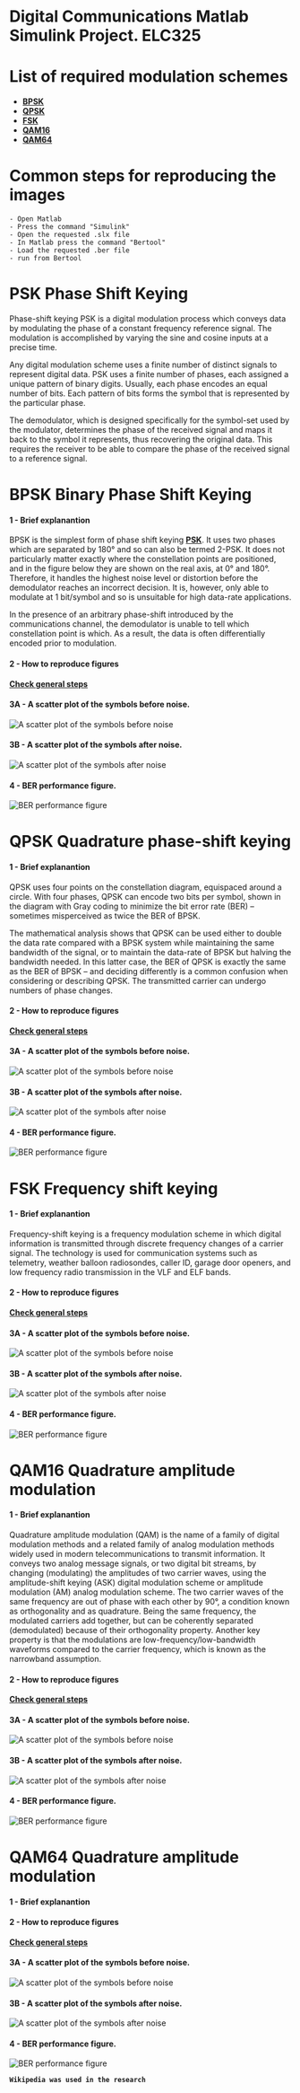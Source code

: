# Digital Communications Matlab Simulink Project. ELC325

# List of required modulation schemes
- **[BPSK](#BPSK-Binary-Phase-Shift-Keying)**
- **[QPSK](#QPSK-Quadrature-phase-shift-keying)**
- **[FSK](#FSK-Frequency-shift-keying)**
- **[QAM16](#QAM16-Quadrature-amplitude-modulation)**
- **[QAM64](#QAM64-Quadrature-amplitude-modulation)**

# Common steps for reproducing the images
    - Open Matlab
    - Press the command "Simulink"
    - Open the requested .slx file
    - In Matlab press the command "Bertool"
    - Load the requested .ber file
    - run from Bertool 

# PSK Phase Shift Keying
Phase-shift keying PSK is a digital modulation process which conveys data by modulating the phase of a constant frequency reference signal. The modulation is accomplished by varying the sine and cosine inputs at a precise time.

Any digital modulation scheme uses a finite number of distinct signals to represent digital data. PSK uses a finite number of phases, each assigned a unique pattern of binary digits. Usually, each phase encodes an equal number of bits. Each pattern of bits forms the symbol that is represented by the particular phase.

The demodulator, which is designed specifically for the symbol-set used by the modulator, determines the phase of the received signal and maps it back to the symbol it represents, thus recovering the original data. This requires the receiver to be able to compare the phase of the received signal to a reference signal.

# BPSK Binary Phase Shift Keying
#### 1 - Brief explanantion
BPSK is the simplest form of phase shift keying **[PSK](#PSK-:-Phase-Shift-Keying)**. It uses two phases which are separated by 180° and so can also be termed 2-PSK. It does not particularly matter exactly where the constellation points are positioned, and in the figure below they are shown on the real axis, at 0° and 180°. Therefore, it handles the highest noise level or distortion before the demodulator reaches an incorrect decision. It is, however, only able to modulate at 1 bit/symbol and so is unsuitable for high data-rate applications.

In the presence of an arbitrary phase-shift introduced by the communications channel, the demodulator is unable to tell which constellation point is which. As a result, the data is often differentially encoded prior to modulation.

#### 2 - How to reproduce figures
**[Check general steps](#Common-steps-for-reproducing-the-images)**

#### 3A - A scatter plot of the symbols before noise.
![A scatter plot of the symbols before noise](BPSK/afterModulator.PNG)
#### 3B - A scatter plot of the symbols after noise.
![A scatter plot of the symbols after noise](BPSK/AfterChannelEbNo10.PNG)
#### 4 - BER performance figure.
![BER performance figure](BPSK/Ber.png)


# QPSK Quadrature phase-shift keying
#### 1 - Brief explanantion
QPSK uses four points on the constellation diagram, equispaced around a circle. With four phases, QPSK can encode two bits per symbol, shown in the diagram with Gray coding to minimize the bit error rate (BER) – sometimes misperceived as twice the BER of BPSK.

The mathematical analysis shows that QPSK can be used either to double the data rate compared with a BPSK system while maintaining the same bandwidth of the signal, or to maintain the data-rate of BPSK but halving the bandwidth needed. In this latter case, the BER of QPSK is exactly the same as the BER of BPSK – and deciding differently is a common confusion when considering or describing QPSK. The transmitted carrier can undergo numbers of phase changes.

#### 2 - How to reproduce figures
**[Check general steps](#Common-steps-for-reproducing-the-images)**

#### 3A - A scatter plot of the symbols before noise.
![A scatter plot of the symbols before noise](QPSK/BeforeChannel.PNG)
#### 3B - A scatter plot of the symbols after noise.
![A scatter plot of the symbols after noise](QPSK/AfterChannel.PNG)
#### 4 - BER performance figure.
![BER performance figure](QPSK/Ber.png)


# FSK Frequency shift keying
#### 1 - Brief explanantion
Frequency-shift keying is a frequency modulation scheme in which digital information is transmitted through discrete frequency changes of a carrier signal. The technology is used for communication systems such as telemetry, weather balloon radiosondes, caller ID, garage door openers, and low frequency radio transmission in the VLF and ELF bands. 

#### 2 - How to reproduce figures
**[Check general steps](#Common-steps-for-reproducing-the-images)**

#### 3A - A scatter plot of the symbols before noise.
![A scatter plot of the symbols before noise](FSK/BeforeChannel.PNG)
#### 3B - A scatter plot of the symbols after noise.
![A scatter plot of the symbols after noise](FSK/AfterChannel.PNG)
#### 4 - BER performance figure.
![BER performance figure](FSK/Ber.png)

# QAM16 Quadrature amplitude modulation
#### 1 - Brief explanantion
Quadrature amplitude modulation (QAM) is the name of a family of digital modulation methods and a related family of analog modulation methods widely used in modern telecommunications to transmit information. It conveys two analog message signals, or two digital bit streams, by changing (modulating) the amplitudes of two carrier waves, using the amplitude-shift keying (ASK) digital modulation scheme or amplitude modulation (AM) analog modulation scheme. The two carrier waves of the same frequency are out of phase with each other by 90°, a condition known as orthogonality and as quadrature. Being the same frequency, the modulated carriers add together, but can be coherently separated (demodulated) because of their orthogonality property. Another key property is that the modulations are low-frequency/low-bandwidth waveforms compared to the carrier frequency, which is known as the narrowband assumption.

#### 2 - How to reproduce figures
**[Check general steps](#Common-steps-for-reproducing-the-images)**

#### 3A - A scatter plot of the symbols before noise.
![A scatter plot of the symbols before noise](QAM16/BeforeChannel.PNG)
#### 3B - A scatter plot of the symbols after noise.
![A scatter plot of the symbols after noise](QAM16/AfterChannel.PNG)
#### 4 - BER performance figure.
![BER performance figure](QAM16/Ber.png)

# QAM64 Quadrature amplitude modulation
#### 1 - Brief explanantion

#### 2 - How to reproduce figures
**[Check general steps](#Common-steps-for-reproducing-the-images)**

#### 3A - A scatter plot of the symbols before noise.
![A scatter plot of the symbols before noise](QAM64/BeforeChannel.PNG)
#### 3B - A scatter plot of the symbols after noise.
![A scatter plot of the symbols after noise](QAM64/AfterChannel.PNG)
#### 4 - BER performance figure.
![BER performance figure](QAM64/Ber.png)


**`Wikipedia was used in the research`**